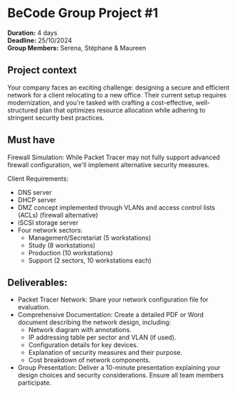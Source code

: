 # BeCode Group Project #1

**Duration:** 4 days    
**Deadline:** 25/10/2024    
**Group Members:** Serena, Stéphane & Maureen    

## Project context

Your company faces an exciting challenge: designing a secure and efficient network for a client relocating to a new office. Their current setup requires modernization, and you're tasked with crafting a cost-effective, well-structured plan that optimizes resource allocation while adhering to stringent security best practices.

## Must have

Firewall Simulation: While Packet Tracer may not fully support advanced firewall configuration, we'll implement alternative security measures.

Client Requirements:
- DNS server
- DHCP server
- DMZ concept implemented through VLANs and access control lists (ACLs) (firewall alternative)
- iSCSI storage server
- Four network sectors:
    - Management/Secretariat (5 workstations)
    - Study (8 workstations)
    - Production (10 workstations)
    - Support (2 sectors, 10 workstations each)

## Deliverables:

- Packet Tracer Network: Share your network configuration file for evaluation.
- Comprehensive Documentation: Create a detailed PDF or Word document describing the network design, including:
    - Network diagram with annotations.
    - IP addressing table per sector and VLAN (if used).
    - Configuration details for key devices.
    - Explanation of security measures and their purpose.
    - Cost breakdown of network components.
- Group Presentation: Deliver a 10-minute presentation explaining your design choices and security considerations. Ensure all team members participate.
